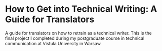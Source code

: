 # How to Get into Technical Writing: A Guide for Translators

A guide for translators on how to retrain as a technical writer. This is the final project I completed during my postgraduate course in technical communication at Vistula University in Warsaw.
